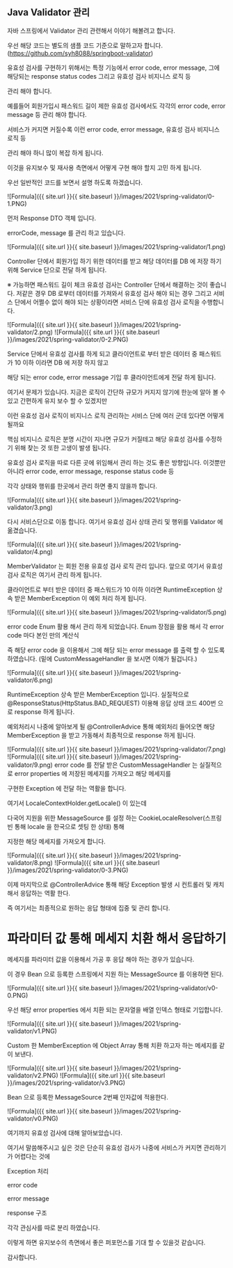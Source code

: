 ## Java Validator 관리
자바 스프링에서 Validator 관리 관련해서 이야기 해볼려고 합니다.

우선 해당 코드는 별도의 샘플 코드 기준으로 말하고자 합니다.
(https://github.com/syh8088/springboot-validator)

유효성 검사를 구현하기 위해서는 특정 기능에서 error code, error message, 그에 해당되는 response status codes 그리고 유효성 검사 비지니스 로직 등

관리 해야 합니다.

예를들어 회원가입시 패스워드 길이 제한 유효성 검사에서도 각각의 error code, error message 등 관리 해야 합니다.

서비스가 커지면 커질수록 이런 error code, error message, 유효성 검사 비지니스 로직 등

관리 해야 하니 많이 복잡 하게 됩니다.

이것을 유지보수 및 재사용 측면에서 어떻게 구현 해야 할지 고민 하게 됩니다.

우선 일반적인 코드를 보면서 설명 하도록 하겠습니다.

![Formula]({{ site.url }}{{ site.baseurl }}/images/2021/spring-validator/0-1.PNG)

먼저 Response DTO 객체 입니다.

errorCode, message 를 관리 하고 있습니다.


![Formula]({{ site.url }}{{ site.baseurl }}/images/2021/spring-validator/1.png)

Controller 단에서 회원가입 하기 위한 데이터를 받고 해당 데이터를 DB 에 저장 하기 위해 Service 단으로 전달 하게 됩니다.

※ 가능하면 패스워드 길이 체크 유효성 검사는 Controller 단에서 해결하는 것이 좋습니다.
저같은 경우 DB 로부터 데이터를 가져와서 유효성 검사 해야 되는 경우 그리고 서비스 단에서 어쩔수 없이 해야 되는 상황이라면
서비스 단에 유효성 검사 로직을 수행합니다.

![Formula]({{ site.url }}{{ site.baseurl }}/images/2021/spring-validator/2.png)
![Formula]({{ site.url }}{{ site.baseurl }}/images/2021/spring-validator/0-2.PNG)

Service 단에서 유효성 검사를 하게 되고 클라이언트로 부터 받은 데이터 중 패스워드가 10 이하 이라면 DB 에 저장 하지 않고

해당 되는 error code, error message 기입 후 클라이언트에게 전달 하게 됩니다.

여기서 문제가 있습니다. 지금은 로직이 간단하 규모가 커지지 않기에 한눈에 알아 볼 수 있고 간편하게 유지 보수 할 수 있겠지만

이런 유효성 검사 로직이 비지니스 로직 관리하는 서비스 단에 여러 군데 있다면 어떻게 될까요

핵심 비지니스 로직은 분명 시간이 지나면 규모가 커질테고 해당 유효성 검사를 수정하기 위해 찾는 것 또한 고생이 발생 됩니다.

유효성 검사 로직을 따로 다른 곳에 위임해서 관리 하는 것도 좋은 방향입니다. 이것뿐만 아니라 error code, error message, response status code 등

각각 상태와 행위를 한곳에서 관리 하면 좋지 않을까 합니다.


![Formula]({{ site.url }}{{ site.baseurl }}/images/2021/spring-validator/3.png)

다시 서비스단으로 이동 합니다. 여기서 유효성 검사 상태 관리 및 행위를 Validator 에 옮겼습니다.


![Formula]({{ site.url }}{{ site.baseurl }}/images/2021/spring-validator/4.png)

MemberValidator 는 회원 전용 유효성 검사 로직 관리 입니다. 앞으로 여기서 유효성 검사 로직은 여기서 관리 하게 됩니다.

클라이언트로 부터 받은 데이터 중 패스워드가 10 이하 이라면 RuntimeException  상속 받은 MemberException 이 예외 처리 하게 됩니다.

![Formula]({{ site.url }}{{ site.baseurl }}/images/2021/spring-validator/5.png)

error code  Enum 활용 해서 관리 하게 되었습니다. Enum 장점을 활용 해서 각 error code 마다 본인 만의 계산식

즉 해당 error code 을 이용해서 그에 해당 되는 error message 를 출력 할 수 있도록 하였습니다. (밑에 CustomMessageHandler 을 보시면 이해가 될겁니다.)

![Formula]({{ site.url }}{{ site.baseurl }}/images/2021/spring-validator/6.png)

RuntimeException 상속 받은 MemberException 입니다. 실질적으로 @ResponseStatus(HttpStatus.BAD_REQUEST) 이용해 응답 상태 코드 400번 으로 response 하게 됩니다.

예외처리시 나중에 알아보게 될 @ControllerAdvice 통해 예외처리 들어오면 해당 MemberException 을 받고 가동해서 최종적으로 response 하게 됩니다.

![Formula]({{ site.url }}{{ site.baseurl }}/images/2021/spring-validator/7.png)
![Formula]({{ site.url }}{{ site.baseurl }}/images/2021/spring-validator/9.png)
error code 를 전달 받은 CustomMessageHandler 는 실질적으로 error properties 에 저장된 메세지를 가져오고 해당 메세지를

구현한 Exception 에 전달 하는 역활을 합니다.

여기서 LocaleContextHolder.getLocale() 이 있는데

다국어 지원을 위한 MessageSource 를 설정 하는 CookieLocaleResolver(스프링 빈 통해 locale 을 한국으로 셋팅 한 상태) 통해

지정한 해당 메세지를 가져오게 합니다.


![Formula]({{ site.url }}{{ site.baseurl }}/images/2021/spring-validator/8.png)
![Formula]({{ site.url }}{{ site.baseurl }}/images/2021/spring-validator/0-3.PNG)


이제 마지막으로 @ControllerAdvice 통해 해당 Exception 발생 시 컨트롤러 및 캐치 해서 응답하는 역활 한다.

즉 여기서는 최종적으로 원하는 응답 형태에 집중 및 관리 합니다.


# 파라미터 값 통해 메세지 치환 해서 응답하기
메세지를 파라미터 값을 이용해서 가공 후 응답 해야 하는 경우가 있습니다.

이 경우 Bean 으로 등록한 스프링에서 지원 하는 MessageSource 를 이용하면 된다.

![Formula]({{ site.url }}{{ site.baseurl }}/images/2021/spring-validator/v0-0.PNG)

우선 해당 error properties 에서 치환 되는 문자열을 배열 인덱스 형태로 기입합니다.

![Formula]({{ site.url }}{{ site.baseurl }}/images/2021/spring-validator/v1.PNG)

Custom 한 MemberException 에 Object Array 통해 치환 하고자 하는 메세지를 같이 보낸다.

![Formula]({{ site.url }}{{ site.baseurl }}/images/2021/spring-validator/v2.PNG)
![Formula]({{ site.url }}{{ site.baseurl }}/images/2021/spring-validator/v3.PNG)

Bean 으로 등록한 MessageSource 2번째 인자값에 적용한다.

![Formula]({{ site.url }}{{ site.baseurl }}/images/2021/spring-validator/v0.PNG)

여기까지 유효성 검사에 대해 알아보았습니다.

여기서 말씀해주시고 싶은 것은 단순히 유효성 검사가 나중에 서비스가 커지면 관리하기가 어렵다는 것에

Exception 처리

error code

error message

response 구조

각각 관심사를 따로 분리 하였습니다.

이렇게 하면 유지보수의 측면에서 좋은 퍼포먼스를 기대 할 수 있을것 같습니다.

감사합니다.



